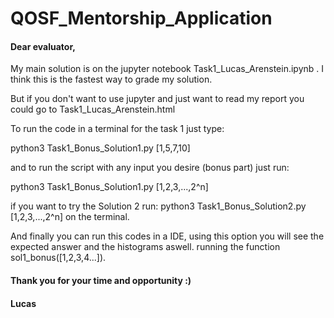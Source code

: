 # QOSF_Mentorship_Application

#### Dear evaluator,

My main solution is on the jupyter notebook Task1_Lucas_Arenstein.ipynb .
I think this is the fastest way to grade my solution.

But if you don't want to use jupyter and just want to read my report you could go to Task1_Lucas_Arenstein.html

To run the code in a terminal for the task 1 just type:

python3 Task1_Bonus_Solution1.py [1,5,7,10]

and to run the script with any input you desire (bonus part) just run:

python3 Task1_Bonus_Solution1.py [1,2,3,...,2^n] 

if you want to try the Solution 2 run: python3 Task1_Bonus_Solution2.py [1,2,3,...,2^n] on the terminal.

And finally you can run this codes in a IDE, using this option you will see the expected answer and the histograms aswell.
running the function sol1_bonus([1,2,3,4...]).


#### Thank you for your time and opportunity :)
#### Lucas
